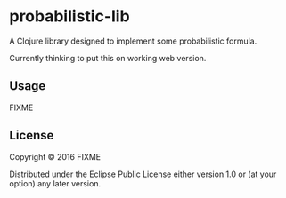 # probabilistic-lib

A Clojure library designed to implement some probabilistic formula.

Currently thinking to put this on working web version.

## Usage

FIXME

## License

Copyright © 2016 FIXME

Distributed under the Eclipse Public License either version 1.0 or (at
your option) any later version.
